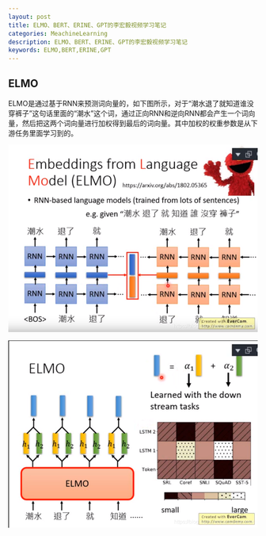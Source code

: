 ```yaml
---
layout: post
title: ELMO、BERT、ERINE、GPT的李宏毅视频学习笔记
categories: MeachineLearning
description: ELMO、BERT、ERINE、GPT的李宏毅视频学习笔记
keywords: ELMO,BERT,ERINE,GPT
---
```


## ELMO

ELMO是通过基于RNN来预测词向量的，如下图所示，对于“潮水退了就知道谁没穿裤子”这句话里面的“潮水”这个词，通过正向RNN和逆向RNN都会产生一个词向量，然后把这两个词向量进行加权得到最后的词向量。其中加权的权重参数是从下游任务里面学习到的。

![image](https://raw.githubusercontent.com/EchizenMike/echizenmike.github.io/master/images/ml/ELMO_01.png)

![image](https://raw.githubusercontent.com/EchizenMike/echizenmike.github.io/master/images/ml/ELMO_02.png)